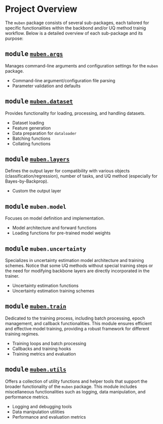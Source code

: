# Project Overview


The `muben` package consists of several sub-packages, each tailored for specific functionalities within the backbond and/or UQ method trainig workflow.
Below is a detailed overview of each sub-package and its purpose:

## <kbd>module</kbd> [`muben.args`](./muben.args.md)
Manages command-line arguments and configuration settings for the `muben` package.

- Command-line argument/configuration file parsing
- Parameter validation and defaults

## <kbd>module</kbd> [`muben.dataset`](./muben.dataset.md)
Provides functionality for loading, processing, and handling datasets.

- Dataset loading
- Feature generation
- Data preparation for `dataloader`
- Batching functions
- Collating functions

## <kbd>module</kbd> [`muben.layers`](./muben.layers.md)
Defines the output layer for compatibility with various objects (classification/regression), number of tasks, and UQ method (especially for Bayes-by-Backprop).

- Custom the output layer

## <kbd>module</kbd> `muben.model`
Focuses on model definition and implementation.

- Model architecture and forward functions
- Loading functions for pre-trained model weights

## <kbd>module</kbd> `muben.uncertainty`
Specializes in uncertainty estimation model architecture and training schemes.
Notice that some UQ methods without special training steps or the need for modifying backbone layers are directly incorporated in the trainer.

- Uncertainty estimation functions
- Uncertainty estimation training schemes


## <kbd>module</kbd> [`muben.train`](./muben.train.md)
Dedicated to the training process, including batch processing, epoch management, and callback functionalities.
This module ensures efficient and effective model training, providing a robust framework for different training regimes.

- Training loops and batch processing
- Callbacks and training hooks
- Training metrics and evaluation

## <kbd>module</kbd> [`muben.utils`](./muben.utils.md)
Offers a collection of utility functions and helper tools that support the broader functionality of the `muben` package.
This module includes miscellaneous functionalities such as logging, data manipulation, and performance metrics.

- Logging and debugging tools
- Data manipulation utilities
- Performance and evaluation metrics
